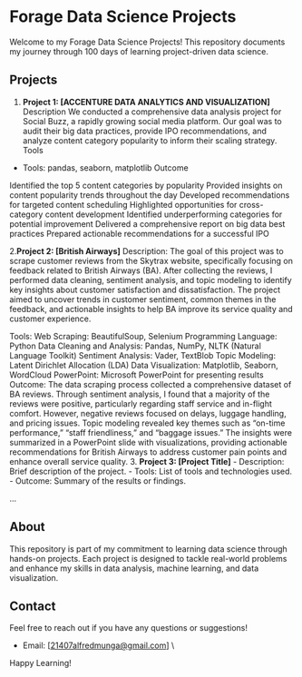 # Forage Data Science Projects

Welcome to my Forage Data Science Projects! This repository documents my journey through 100 days of learning project-driven data science.

## Projects

1. **Project 1: [ACCENTURE DATA ANALYTICS AND VISUALIZATION]**
 Description
We conducted a comprehensive data analysis project for Social Buzz, a rapidly growing social media platform. Our goal was to audit their big data practices, provide IPO recommendations, and analyze content category popularity to inform their scaling strategy.
Tools

- Tools: pandas, seaborn, matplotlib
Outcome

Identified the top 5 content categories by popularity
Provided insights on content popularity trends throughout the day
Developed recommendations for targeted content scheduling
Highlighted opportunities for cross-category content development
Identified underperforming categories for potential improvement
Delivered a comprehensive report on big data best practices
Prepared actionable recommendations for a successful IPO

2.**Project 2: [British Airways]**
Description:
The goal of this project was to scrape customer reviews from the Skytrax website, specifically focusing on feedback related to British Airways (BA). After collecting the reviews, I performed data cleaning, sentiment analysis, and topic modeling to identify key insights about customer satisfaction and dissatisfaction. The project aimed to uncover trends in customer sentiment, common themes in the feedback, and actionable insights to help BA improve its service quality and customer experience.

Tools:
Web Scraping: BeautifulSoup, Selenium
Programming Language: Python
Data Cleaning and Analysis: Pandas, NumPy, NLTK (Natural Language Toolkit)
Sentiment Analysis: Vader, TextBlob
Topic Modeling: Latent Dirichlet Allocation (LDA)
Data Visualization: Matplotlib, Seaborn, WordCloud
PowerPoint: Microsoft PowerPoint for presenting results
Outcome:
The data scraping process collected a comprehensive dataset of BA reviews. Through sentiment analysis, I found that a majority of the reviews were positive, particularly regarding staff service and in-flight comfort. However, negative reviews focused on delays, luggage handling, and pricing issues. Topic modeling revealed key themes such as “on-time performance,” “staff friendliness,” and “baggage issues.” The insights were summarized in a PowerPoint slide with visualizations, providing actionable recommendations for British Airways to address customer pain points and enhance overall service quality.
3. **Project 3: [Project Title]**
    - Description: Brief description of the project.
    - Tools: List of tools and technologies used.
    - Outcome: Summary of the results or findings.

...

## About

This repository is part of my commitment to learning data science through hands-on projects. Each project is designed to tackle real-world problems and enhance my skills in data analysis, machine learning, and data visualization.

## Contact

Feel free to reach out if you have any questions or suggestions!

- Email: [21407alfredmunga@gmail.com]
\

Happy Learning!
